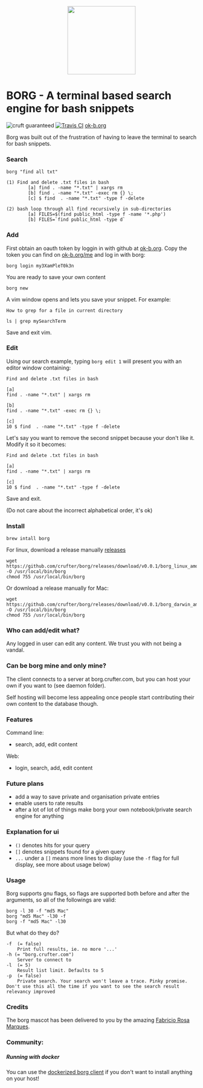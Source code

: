 <p align="center"><img height="180px" width="180px" src="https://github.com/fabric-8/borg/raw/master/borg_mascot.png" alt=""></p>

BORG - A terminal based search engine for bash snippets 
===
![cruft guaranteed](https://img.shields.io/badge/cruft-guaranteed-green.svg) [![Travis CI](https://api.travis-ci.org/crufter/borg.svg?branch=master)](https://travis-ci.org/crufter/borg) [ok-b.org](http://ok-b.org)

Borg was built out of the frustration of having to leave the terminal to search for bash snippets.

### Search

```
borg "find all txt"
```

```
(1) Find and delete .txt files in bash
        [a] find . -name "*.txt" | xargs rm
        [b] find . -name "*.txt" -exec rm {} \;
        [c] $ find  . -name "*.txt" -type f -delete

(2) bash loop through all find recursively in sub-directories
        [a] FILES=$(find public_html -type f -name '*.php')
        [b] FILES=`find public_html -type d`
```

### Add

First obtain an oauth token by loggin in with github at [ok-b.org](http://ok-b.org). Copy the token you can find on [ok-b.org/me](http://ok-b.org/me) and log in with borg:

```
borg login my3XamPleT0k3n
```

You are ready to save your own content

```
borg new
```

A vim window opens and lets you save your snippet. For example:

```
How to grep for a file in current directory

ls | grep mySearchTerm
```

Save and exit vim.

### Edit

Using our search example, typing `borg edit 1` will present you with an editor window containing:

```
Find and delete .txt files in bash
 
[a]
find . -name "*.txt" | xargs rm

[b]
find . -name "*.txt" -exec rm {} \;

[c]
10 $ find  . -name "*.txt" -type f -delete
```

Let's say you want to remove the second snippet because your don't like it. Modify it so it becomes:

```
Find and delete .txt files in bash
 
[a]
find . -name "*.txt" | xargs rm

[c]
10 $ find  . -name "*.txt" -type f -delete
```

Save and exit.

(Do not care about the incorrect alphabetical order, it's ok)

### Install

```
brew intall borg
```

For linux, download a release manually [releases](https://github.com/crufter/borg/releases)

```
wget https://github.com/crufter/borg/releases/download/v0.0.1/borg_linux_amd64 -O /usr/local/bin/borg
chmod 755 /usr/local/bin/borg
```

Or download a release manually for Mac:

```
wget https://github.com/crufter/borg/releases/download/v0.0.1/borg_darwin_amd64 -O /usr/local/bin/borg
chmod 755 /usr/local/bin/borg
```

### Who can add/edit what?

Any logged in user can edit any content. We trust you with not being a vandal.

### Can be borg mine and only mine?

The client connects to a server at borg.crufter.com, but you can host your own if you want to (see daemon folder).

Self hosting will become less appealing once people start contributing their own content to the database though.

### Features

Command line:
- search, add, edit content

Web:
- login, search, add, edit content

### Future plans

- add a way to save private and organisation private entries
- enable users to rate results
- after a lot of lot of things make borg your own notebook/private search engine for anything

### Explanation for ui

- `()` denotes hits for your query
- `[]` denotes snippets found for a given query
- `...` under a `[]` means more lines to display (use the `-f` flag for full display, see more about usage below)

### Usage

Borg supports gnu flags, so flags are supported both before and after the arguments, so all of the followings are valid:

```
borg -l 30 -f "md5 Mac"
borg "md5 Mac" -l30 -f
borg -f "md5 Mac" -l30
```

But what do they do?

```
-f  (= false)
    Print full results, ie. no more '...'
-h (= "borg.crufter.com")
    Server to connect to
-l  (= 5)
    Result list limit. Defaults to 5
-p  (= false)
    Private search. Your search won't leave a trace. Pinky promise. Don't use this all the time if you want to see the search result relevancy improved
```

### Credits

The borg mascot has been delivered to you by the amazing [Fabricio Rosa Marques](https://dribbble.com/fabric8).

### Community:

##### Running with docker

You can use the [dockerized borg client](https://github.com/juhofriman/borg-docker) if you don't want to install anything on your host!

